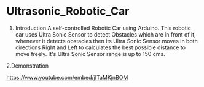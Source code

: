 # Ultrasonic_Robotic_Car
1. Introduction
A self-controlled Robotic Car using Arduino. 
This robotic car uses Ultra Sonic Sensor to detect Obstacles which are in front of it, whenever it detects obstacles then its Ultra Sonic Sensor moves in both directions Right and Left to calculates the best possible distance to move freely.
It's Ultra  Sonic Sensor range is up to 150 cms.

2.Demonstration

https://www.youtube.com/embed/jITaMKjnBOM
